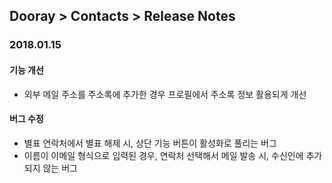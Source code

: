## Dooray > Contacts > Release Notes

### 2018.01.15
#### 기능 개선
- 외부 메일 주소를 주소록에 추가한 경우 프로필에서 주소록 정보 활용되게 개선  

#### 버그 수정 
- 별표 연락처에서 별표 해제 시, 상단 기능 버튼이 활성화로 풀리는 버그 
- 이름이 이메일 형식으로 입력된 경우, 연락처 선택해서 메일 발송 시, 수신인에 추가되지 않는 버그
